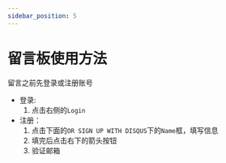 ```yaml
---
sidebar_position: 5
---
```


# 留言板使用方法

留言之前先登录或注册账号

+ 登录:
  1. 点击右侧的`Login`
+ 注册：
  1. 点击下面的`OR SIGN UP WITH DISQUS`下的`Name`框，填写信息
  2. 填完后点击右下的箭头按钮
  3. 验证邮箱
